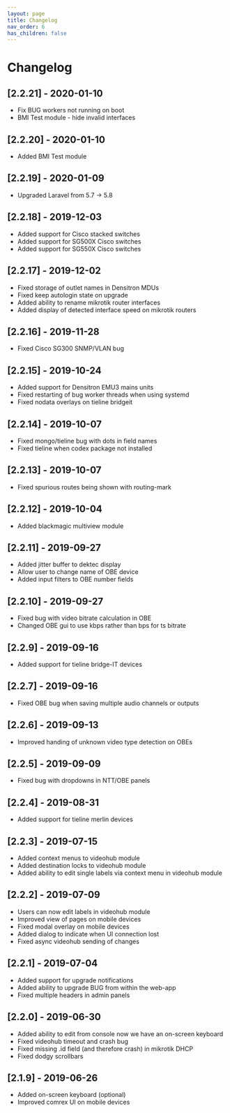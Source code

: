 ```yaml
---
layout: page
title: Changelog
nav_order: 6
has_children: false
---
```


# Changelog

## [2.2.21] - 2020-01-10

-   Fix BUG workers not running on boot
-   BMI Test module - hide invalid interfaces

## [2.2.20] - 2020-01-10

-   Added BMI Test module

## [2.2.19] - 2020-01-09

-   Upgraded Laravel from 5.7 -> 5.8

## [2.2.18] - 2019-12-03

-   Added support for Cisco stacked switches
-   Added support for SG500X Cisco switches
-   Added support for SG550X Cisco switches

## [2.2.17] - 2019-12-02

-   Fixed storage of outlet names in Densitron MDUs
-   Fixed keep autologin state on upgrade
-   Added ability to rename mikrotik router interfaces
-   Added display of detected interface speed on mikrotik routers

## [2.2.16] - 2019-11-28

-   Fixed Cisco SG300 SNMP/VLAN bug

## [2.2.15] - 2019-10-24

-   Added support for Densitron EMU3 mains units
-   Fixed restarting of bug worker threads when using systemd
-   Fixed nodata overlays on tieline bridgeit

## [2.2.14] - 2019-10-07

-   Fixed mongo/tieline bug with dots in field names
-   Fixed tieline when codex package not installed

## [2.2.13] - 2019-10-07

-   Fixed spurious routes being shown with routing-mark

## [2.2.12] - 2019-10-04

-   Added blackmagic multiview module

## [2.2.11] - 2019-09-27

-   Added jitter buffer to dektec display
-   Allow user to change name of OBE device
-   Added input filters to OBE number fields

## [2.2.10] - 2019-09-27

-   Fixed bug with video bitrate calculation in OBE
-   Changed OBE gui to use kbps rather than bps for ts bitrate

## [2.2.9] - 2019-09-16

-   Added support for tieline bridge-IT devices

## [2.2.7] - 2019-09-16

-   Fixed OBE bug when saving multiple audio channels or outputs

## [2.2.6] - 2019-09-13

-   Improved handing of unknown video type detection on OBEs

## [2.2.5] - 2019-09-09

-   Fixed bug with dropdowns in NTT/OBE panels

## [2.2.4] - 2019-08-31

-   Added support for tieline merlin devices

## [2.2.3] - 2019-07-15

-   Added context menus to videohub module
-   Added destination locks to videohub module
-   Added ability to edit single labels via context menu in videohub module

## [2.2.2] - 2019-07-09

-   Users can now edit labels in videohub module
-   Improved view of pages on mobile devices
-   Fixed modal overlay on mobile devices
-   Added dialog to indicate when UI connection lost
-   Fixed async videohub sending of changes

## [2.2.1] - 2019-07-04

-   Added support for upgrade notifications
-   Added ability to upgrade BUG from within the web-app
-   Fixed multiple headers in admin panels

## [2.2.0] - 2019-06-30

-   Added ability to edit from console now we have an on-screen keyboard
-   Fixed videohub timeout and crash bug
-   Fixed missing .id field (and therefore crash) in mikrotik DHCP
-   Fixed dodgy scrollbars

## [2.1.9] - 2019-06-26

-   Added on-screen keyboard (optional)
-   Improved comrex UI on mobile devices
